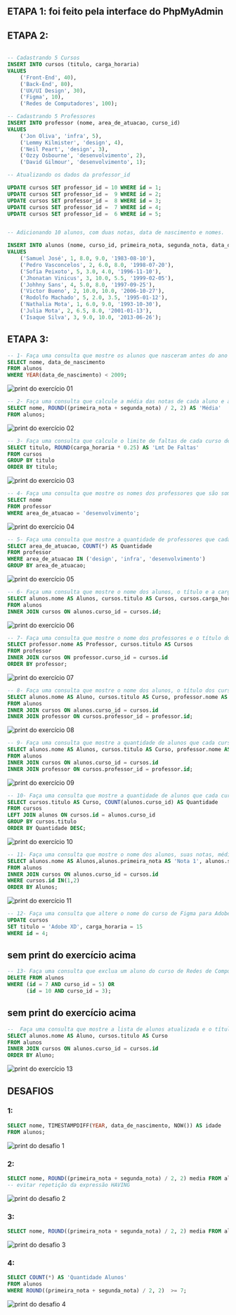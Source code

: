 ## ETAPA 1: foi feito pela interface do PhpMyAdmin

## ETAPA 2:

```sql

-- Cadastrando 5 Cursos 
INSERT INTO cursos (titulo, carga_horaria)
VALUES
    ('Front-End', 40),
    ('Back-End', 80),
    ('UX/UI Design', 30),
    ('Figma', 10),
    ('Redes de Computadores', 100);

-- Cadastrando 5 Professores
INSERT INTO professor (nome, area_de_atuacao, curso_id)
VALUES
    ('Jon Oliva', 'infra', 5),
    ('Lemmy Kilmister', 'design', 4),
    ('Neil Peart', 'design', 3),
    ('Ozzy Osbourne', 'desenvolvimento', 2),
    ('David Gilmour', 'desenvolvimento', 1);

-- Atualizando os dados da professor_id

UPDATE cursos SET professor_id = 10 WHERE id = 1;
UPDATE cursos SET professor_id =  9 WHERE id = 2;
UPDATE cursos SET professor_id =  8 WHERE id = 3;
UPDATE cursos SET professor_id =  7 WHERE id = 4;
UPDATE cursos SET professor_id =  6 WHERE id = 5; 


-- Adicionando 10 alunos, com duas notas, data de nascimento e nomes.

INSERT INTO alunos (nome, curso_id, primeira_nota, segunda_nota, data_de_nascimento)
VALUES
    ('Samuel José', 1, 8.0, 9.0, '1983-08-10'),
    ('Pedro Vasconcelos', 2, 6.0, 8.0, '1998-07-20'),
    ('Sofia Peixoto', 5, 3.0, 4.0, '1996-11-10'),
    ('Jhonatan Vinicus', 3, 10.0, 5.5, '1999-02-05'),
    ('Johhny Sans', 4, 5.0, 8.0, '1997-09-25'),
    ('Victor Bueno', 2, 10.0, 10.0, '2006-10-27'),
    ('Rodolfo Machado', 5, 2.0, 3.5, '1995-01-12'),
    ('Nathalia Mota', 1, 6.0, 9.0, '1993-10-30'),
    ('Julia Mota', 2, 6.5, 8.0, '2001-01-13'),
    ('Isaque Silva', 3, 9.0, 10.0, '2013-06-26');
```

## ETAPA 3:

```sql
-- 1- Faça uma consulta que mostre os alunos que nasceram antes do ano 2009
SELECT nome, data_de_nascimento
FROM alunos
WHERE YEAR(data_de_nascimento) < 2009;
```
![print do exercício 01](/imagens/exercicio-01.png)

```sql
-- 2- Faça uma consulta que calcule a média das notas de cada aluno e as mostre com duas casas decimais.
SELECT nome, ROUND((primeira_nota + segunda_nota) / 2, 2) AS 'Média'
FROM alunos;
```
![print do exercício 02](/imagens/exercicio-02.png)

```sql
-- 3- Faça uma consulta que calcule o limite de faltas de cada curso de acordo com a carga horária. Considere o limite como 25% da carga horária. Classifique em ordem crescente pelo título do curso.
SELECT titulo, ROUND(carga_horaria * 0.25) AS 'Lmt De Faltas'
FROM cursos
GROUP BY titulo
ORDER BY titulo;
```
![print do exercício 03](/imagens/exercicio-03.png)

```sql
-- 4- Faça uma consulta que mostre os nomes dos professores que são somente da área "desenvolvimento".
SELECT nome
FROM professor
WHERE area_de_atuacao = 'desenvolvimento';
```
![print do exercício 04](/imagens/exercicio-04.png)

```sql
-- 5- Faça uma consulta que mostre a quantidade de professores que cada área ("design", "infra", "desenvolvimento") possui.
SELECT area_de_atuacao, COUNT(*) AS Quantidade
FROM professor
WHERE area_de_atuacao IN ('design', 'infra', 'desenvolvimento')
GROUP BY area_de_atuacao;
```
![print do exercício 05](/imagens/exercicio-05.png)

```sql
-- 6- Faça uma consulta que mostre o nome dos alunos, o título e a carga horária dos cursos que fazem.
SELECT alunos.nome AS Alunos, cursos.titulo AS Cursos, cursos.carga_horaria
FROM alunos
INNER JOIN cursos ON alunos.curso_id = cursos.id;
```
![print do exercício 06](/imagens/exercicio-06.png)

```sql
-- 7- Faça uma consulta que mostre o nome dos professores e o título do curso que lecionam. Classifique pelo nome do professor.
SELECT professor.nome AS Professor, cursos.titulo AS Cursos
FROM professor 
INNER JOIN cursos ON professor.curso_id = cursos.id
ORDER BY professor;
```
![print do exercício 07](/imagens/exercicio-07.png)

```sql
-- 8- Faça uma consulta que mostre o nome dos alunos, o título dos cursos que fazem, e o professor de cada curso.
SELECT alunos.nome AS Aluno, cursos.titulo AS Curso, professor.nome AS Professor 
FROM alunos
INNER JOIN cursos ON alunos.curso_id = cursos.id
INNER JOIN professor ON cursos.professor_id = professor.id;
```
![print do exercício 08](/imagens/exercicio-08.png)

```sql
-- 9- Faça uma consulta que mostre a quantidade de alunos que cada curso possui. Classifique os resultados em ordem descrecente de acordo com a quantidade de alunos.
SELECT alunos.nome AS Alunos, cursos.titulo AS Curso, professor.nome AS Professor 
FROM alunos
INNER JOIN cursos ON alunos.curso_id = cursos.id
INNER JOIN professor ON cursos.professor_id = professor.id;
```
![print do exercício 09](/imagens/exercicio-09.png)

```sql
-- 10- Faça uma consulta que mostre a quantidade de alunos que cada curso possui. Classifique os resultados em ordem descrecente de acordo com a quantidade de alunos.
SELECT cursos.titulo AS Curso, COUNT(alunos.curso_id) AS Quantidade
FROM cursos
LEFT JOIN alunos ON cursos.id = alunos.curso_id
GROUP BY cursos.titulo
ORDER BY Quantidade DESC;
```
![print do exercício 10](/imagens/exercicio-10.png)

```sql
-- 11- Faça uma consulta que mostre o nome dos alunos, suas notas, médias, e o título dos cursos que fazem. Devem ser considerados somente os alunos de Front-End e Back-End. Mostre os resultados classificados pelo nome do aluno.
SELECT alunos.nome AS Alunos,alunos.primeira_nota AS 'Nota 1', alunos.segunda_nota AS 'Nota 2', ROUND((primeira_nota + segunda_nota) / 2, 2) AS 'Média', cursos.titulo AS Curso
FROM alunos
INNER JOIN cursos ON alunos.curso_id = cursos.id
WHERE cursos.id IN(1,2)
ORDER BY Alunos;
```
![print do exercício 11](/imagens/exercicio-11.png)

```sql
-- 12- Faça uma consulta que altere o nome do curso de Figma para Adobe XD e sua carga horária de 10 para 15.
UPDATE cursos
SET titulo = 'Adobe XD', carga_horaria = 15
WHERE id = 4;
```
## sem print do exercício acima

```sql
-- 13- Faça uma consulta que exclua um aluno do curso de Redes de Computadores e um aluno do curso de UX/UI.
DELETE FROM alunos
WHERE (id = 7 AND curso_id = 5) OR
      (id = 10 AND curso_id = 3);
```
## sem print do exercício acima

```sql
--  Faça uma consulta que mostre a lista de alunos atualizada e o título dos cursos que fazem, classificados pelo nome do aluno.
SELECT alunos.nome AS Aluno, cursos.titulo AS Curso
FROM alunos
INNER JOIN cursos ON alunos.curso_id = cursos.id
ORDER BY Aluno;
```
![print do exercício 13](/imagens/exercicio-13.png)

## DESAFIOS 

### 1:
```sql
SELECT nome, TIMESTAMPDIFF(YEAR, data_de_nascimento, NOW()) AS idade
FROM alunos;
```
![print do desafio 1](/imagens/desafio1.png)

### 2:
```sql
SELECT nome, ROUND((primeira_nota + segunda_nota) / 2, 2) media FROM alunos HAVING media >= 7;
-- evitar repetição da expressão HAVING
```
![print do desafio 2](/imagens/desafio2.png)

### 3:
```sql
SELECT nome, ROUND((primeira_nota + segunda_nota) / 2, 2) media FROM alunos HAVING media < 7;
```
![print do desafio 3](/imagens/desafio3.png)

### 4:
```sql
SELECT COUNT(*) AS 'Quantidade Alunos'
FROM alunos 
WHERE ROUND((primeira_nota + segunda_nota) / 2, 2)  >= 7;
```
![print do desafio 4](/imagens/desafio4.png)
